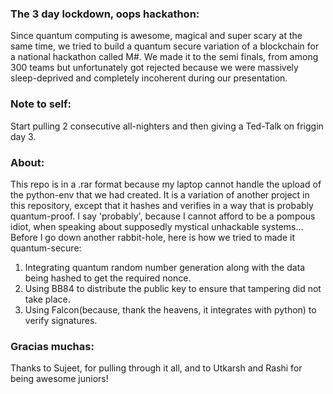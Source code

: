 
### The 3 day lockdown, oops hackathon:
Since quantum computing is awesome, magical and super scary at the same time, we tried to build a quantum secure variation of a blockchain for a national hackathon called M#. We made it to the semi finals, from among 300 teams but unfortunately got rejected because we were massively sleep-deprived and completely incoherent during our presentation.

### Note to self: 
Start pulling 2 consecutive all-nighters and then giving a Ted-Talk on friggin day 3. 

### About:
This repo is in a .rar format because my laptop cannot handle the upload of the python-env that we had created. It is a variation of another project in this repository, except that it hashes and verifies in a way that is probably quantum-proof. I say 'probably', because I cannot afford to be a pompous idiot, when speaking about supposedly mystical unhackable systems...
Before I go down another rabbit-hole, here is how we tried to made it quantum-secure:
1. Integrating quantum random number generation along with the data being hashed to get the required nonce.
1. Using BB84 to distribute the public key to ensure that tampering did not take place.
1. Using Falcon(because, thank the heavens, it integrates with python) to verify signatures.


### Gracias muchas:
Thanks to Sujeet, for pulling through it all, and to Utkarsh and Rashi for being awesome juniors!
